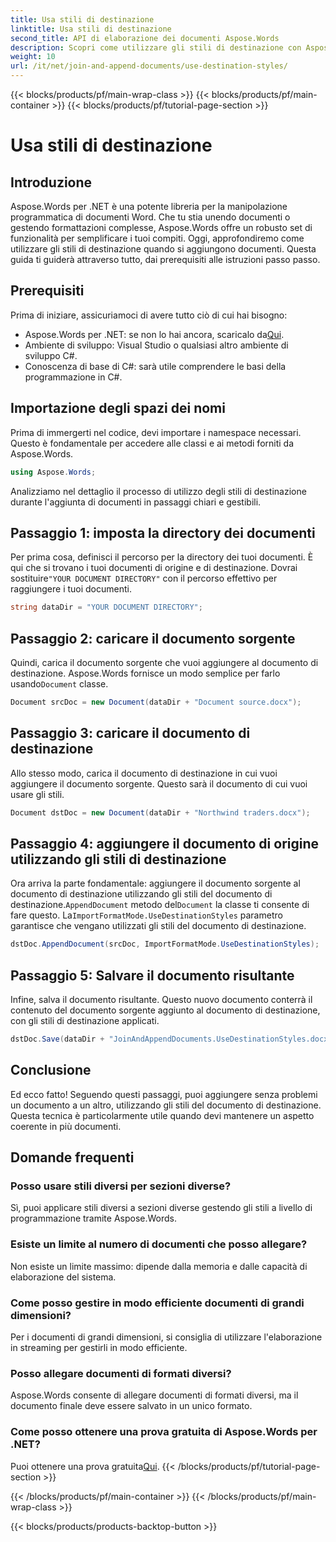 ```yaml
---
title: Usa stili di destinazione
linktitle: Usa stili di destinazione
second_title: API di elaborazione dei documenti Aspose.Words
description: Scopri come utilizzare gli stili di destinazione con Aspose.Words per .NET per aggiungere documenti in modo fluido mantenendo una formattazione coerente.
weight: 10
url: /it/net/join-and-append-documents/use-destination-styles/
---
```


{{< blocks/products/pf/main-wrap-class >}}
{{< blocks/products/pf/main-container >}}
{{< blocks/products/pf/tutorial-page-section >}}

# Usa stili di destinazione

## Introduzione

Aspose.Words per .NET è una potente libreria per la manipolazione programmatica di documenti Word. Che tu stia unendo documenti o gestendo formattazioni complesse, Aspose.Words offre un robusto set di funzionalità per semplificare i tuoi compiti. Oggi, approfondiremo come utilizzare gli stili di destinazione quando si aggiungono documenti. Questa guida ti guiderà attraverso tutto, dai prerequisiti alle istruzioni passo passo.

## Prerequisiti

Prima di iniziare, assicuriamoci di avere tutto ciò di cui hai bisogno:

-  Aspose.Words per .NET: se non lo hai ancora, scaricalo da[Qui](https://releases.aspose.com/words/net/).
- Ambiente di sviluppo: Visual Studio o qualsiasi altro ambiente di sviluppo C#.
- Conoscenza di base di C#: sarà utile comprendere le basi della programmazione in C#.

## Importazione degli spazi dei nomi

Prima di immergerti nel codice, devi importare i namespace necessari. Questo è fondamentale per accedere alle classi e ai metodi forniti da Aspose.Words.

```csharp
using Aspose.Words;
```

Analizziamo nel dettaglio il processo di utilizzo degli stili di destinazione durante l'aggiunta di documenti in passaggi chiari e gestibili.

## Passaggio 1: imposta la directory dei documenti

 Per prima cosa, definisci il percorso per la directory dei tuoi documenti. È qui che si trovano i tuoi documenti di origine e di destinazione. Dovrai sostituire`"YOUR DOCUMENT DIRECTORY"` con il percorso effettivo per raggiungere i tuoi documenti.

```csharp
string dataDir = "YOUR DOCUMENT DIRECTORY";
```

## Passaggio 2: caricare il documento sorgente

Quindi, carica il documento sorgente che vuoi aggiungere al documento di destinazione. Aspose.Words fornisce un modo semplice per farlo usando`Document` classe.

```csharp
Document srcDoc = new Document(dataDir + "Document source.docx");
```

## Passaggio 3: caricare il documento di destinazione

Allo stesso modo, carica il documento di destinazione in cui vuoi aggiungere il documento sorgente. Questo sarà il documento di cui vuoi usare gli stili.

```csharp
Document dstDoc = new Document(dataDir + "Northwind traders.docx");
```

## Passaggio 4: aggiungere il documento di origine utilizzando gli stili di destinazione

 Ora arriva la parte fondamentale: aggiungere il documento sorgente al documento di destinazione utilizzando gli stili del documento di destinazione.`AppendDocument` metodo del`Document` la classe ti consente di fare questo. La`ImportFormatMode.UseDestinationStyles` parametro garantisce che vengano utilizzati gli stili del documento di destinazione.

```csharp
dstDoc.AppendDocument(srcDoc, ImportFormatMode.UseDestinationStyles);
```

## Passaggio 5: Salvare il documento risultante

Infine, salva il documento risultante. Questo nuovo documento conterrà il contenuto del documento sorgente aggiunto al documento di destinazione, con gli stili di destinazione applicati.

```csharp
dstDoc.Save(dataDir + "JoinAndAppendDocuments.UseDestinationStyles.docx");
```

## Conclusione

Ed ecco fatto! Seguendo questi passaggi, puoi aggiungere senza problemi un documento a un altro, utilizzando gli stili del documento di destinazione. Questa tecnica è particolarmente utile quando devi mantenere un aspetto coerente in più documenti.

## Domande frequenti

### Posso usare stili diversi per sezioni diverse?
Sì, puoi applicare stili diversi a sezioni diverse gestendo gli stili a livello di programmazione tramite Aspose.Words.

### Esiste un limite al numero di documenti che posso allegare?
Non esiste un limite massimo: dipende dalla memoria e dalle capacità di elaborazione del sistema.

### Come posso gestire in modo efficiente documenti di grandi dimensioni?
Per i documenti di grandi dimensioni, si consiglia di utilizzare l'elaborazione in streaming per gestirli in modo efficiente.

### Posso allegare documenti di formati diversi?
Aspose.Words consente di allegare documenti di formati diversi, ma il documento finale deve essere salvato in un unico formato.

### Come posso ottenere una prova gratuita di Aspose.Words per .NET?
 Puoi ottenere una prova gratuita[Qui](https://releases.aspose.com/).
{{< /blocks/products/pf/tutorial-page-section >}}

{{< /blocks/products/pf/main-container >}}
{{< /blocks/products/pf/main-wrap-class >}}

{{< blocks/products/products-backtop-button >}}
